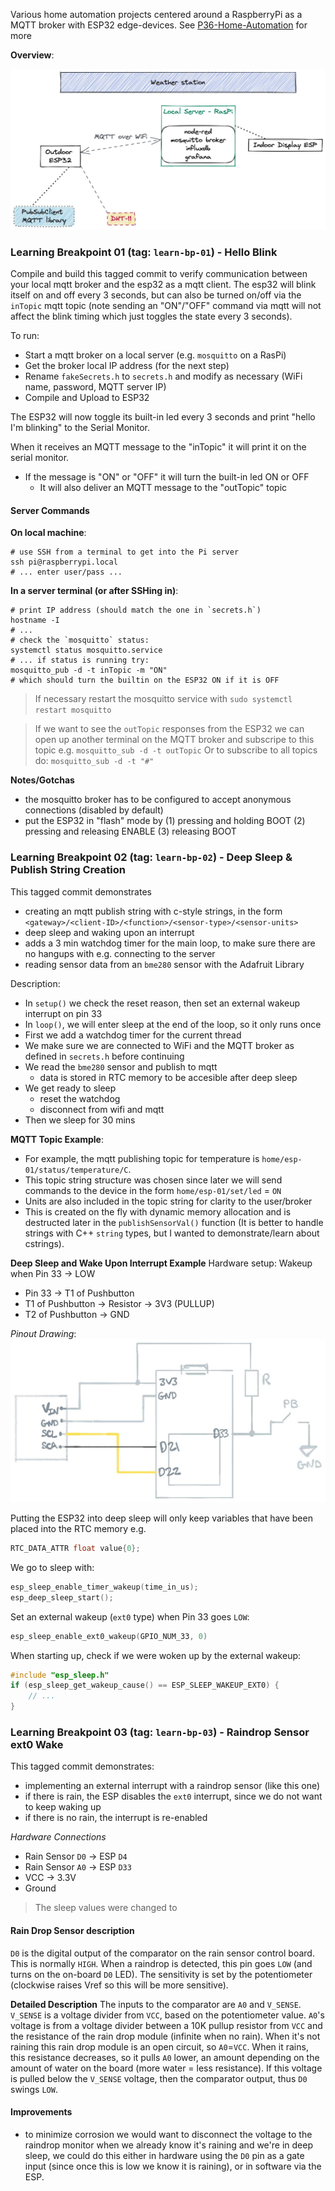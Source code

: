 Various home automation projects centered around a RaspberryPi as a MQTT broker with ESP32 edge-devices.
See [P36-Home-Automation](P36-Home-Automation.md) for more

**Overview**:

![](assets/README-1668739333080.jpeg)

### Learning Breakpoint 01 (tag: `learn-bp-01`) - Hello Blink
Compile and build this tagged commit to verify communication between your local mqtt broker and the esp32 as a mqtt client. The esp32 will blink itself on and off every 3 seconds, but can also be turned on/off via the `inTopic` mqtt topic (note sending an "ON"/"OFF" command via mqtt will not affect the blink timing which just toggles the state every 3 seconds).

To run: 
- Start a mqtt broker on a local server (e.g. `mosquitto` on a RasPi)
- Get the broker local IP address (for the next step)
- Rename `fakeSecrets.h` to `secrets.h` and modify as necessary (WiFi name, password, MQTT server IP)
- Compile and Upload to ESP32

The ESP32 will now toggle its built-in led every 3 seconds and print "hello I'm blinking" to the Serial Monitor.

When it receives an MQTT message to the "inTopic" it will print it on the serial monitor.
- If the message is "ON" or "OFF" it will turn the built-in led ON or OFF
    - It will also deliver an MQTT message to the "outTopic" topic

#### Server Commands

**On local machine**:
```
# use SSH from a terminal to get into the Pi server
ssh pi@raspberrypi.local 
# ... enter user/pass ...
```

**In a server terminal (or after SSHing in)**:
```
# print IP address (should match the one in `secrets.h`)
hostname -I 
# ...
# check the `mosquitto` status:
systemctl status mosquitto.service 
# ... if status is running try:
mosquitto_pub -d -t inTopic -m "ON" 
# which should turn the builtin on the ESP32 ON if it is OFF
```

> If necessary restart the mosquitto service with
`sudo systemctl restart mosquitto`

> If we want to see the `outTopic` responses from the ESP32 we can open up another terminal on the MQTT broker and subscripe to this topic e.g.
`mosquitto_sub -d -t outTopic`
> Or to subscribe to all topics do:
`mosquitto_sub -d -t "#"`

**Notes/Gotchas**
- the mosquitto broker has to be configured to accept anonymous connections (disabled by default)
- put the ESP32 in "flash" mode by (1) pressing and holding BOOT (2) pressing and releasing ENABLE (3) releasing BOOT

### Learning Breakpoint 02 (tag: `learn-bp-02`) - Deep Sleep & Publish String Creation
This tagged commit demonstrates 
- creating an mqtt publish string with c-style strings, in the form `<gateway>/<client-ID>/<function>/<sensor-type>/<sensor-units>` 
- deep sleep and waking upon an interrupt
- adds a 3 min watchdog timer for the main loop, to make sure there are no hangups with e.g. connecting to the server
- reading sensor data from an `bme280` sensor with the Adafruit Library

Description: 
- In `setup()` we check the reset reason, then set an external wakeup interrupt on pin 33 
- In `loop()`, we will enter sleep at the end of the loop, so it only runs once
- First we add a watchdog timer for the current thread
- We make sure we are connected to WiFi and the MQTT broker as defined in `secrets.h` before continuing
- We read the `bme280` sensor and publish to mqtt
    - data is stored in RTC memory to be accesible after deep sleep
- We get ready to sleep
    - reset the watchdog
    - disconnect from wifi and mqtt
- Then we sleep for 30 mins

**MQTT Topic Example**:
- For example, the mqtt publishing topic for temperature is `home/esp-01/status/temperature/C`. 
- This topic string structure was chosen since later we will send commands to the device in the form `home/esp-01/set/led` = `ON`
- Units are also included in the topic string for clarity to the user/broker
- This is created on the fly with dynamic memory allocation and is destructed later in the `publishSensorVal()` function (It is better to handle strings with C++ `string` types, but I wanted to demonstrate/learn about cstrings). 

**Deep Sleep and Wake Upon Interrupt Example**
Hardware setup: Wakeup when Pin 33 -> LOW
- Pin 33 -> T1 of Pushbutton
- T1 of Pushbutton -> Resistor -> 3V3 (PULLUP)
- T2 of Pushbutton -> GND

_Pinout Drawing_:
![](assets/Example%20-%20ESP32%20Deep%20Sleep-1672037414676.jpeg)

Putting the ESP32 into deep sleep will only keep variables that have been placed into the RTC memory e.g.

```cpp
RTC_DATA_ATTR float value{0};
```

We go to sleep with:

```cpp
esp_sleep_enable_timer_wakeup(time_in_us);
esp_deep_sleep_start();
```

Set an external wakeup (`ext0` type) when Pin 33 goes `LOW`:
```cpp
esp_sleep_enable_ext0_wakeup(GPIO_NUM_33, 0)
```

When starting up, check if we were woken up by the external wakeup:
```cpp
#include "esp_sleep.h"
if (esp_sleep_get_wakeup_cause() == ESP_SLEEP_WAKEUP_EXT0) {
    // ...
}
```

### Learning Breakpoint 03 (tag: `learn-bp-03`) - Raindrop Sensor ext0 Wake
This tagged commit demonstrates:
- implementing an external interrupt with a raindrop sensor (like this one)
- if there is rain, the ESP disables the `ext0` interrupt, since we do not want to keep waking up
- if there is no rain, the interrupt is re-enabled

_Hardware Connections_
- Rain Sensor `D0` → ESP `D4` 
- Rain Sensor `A0` → ESP `D33`
- VCC → 3.3V 
- Ground

> The sleep values were changed to 
#### Rain Drop Sensor description
`D0` is the digital output of the comparator on the rain sensor control board. This is normally `HIGH`. When a raindrop is detected, this pin goes `LOW` (and turns on the on-board `D0` LED). 
The sensitivity is set by the potentiometer (clockwise raises Vref so this will be more sensitive).

**Detailed Description**
The inputs to the comparator are `A0` and `V_SENSE`. `V_SENSE` is a voltage divider from `VCC`, based on the potentiometer value. `A0`'s voltage is from a voltage divider between a 10K pullup resistor from `VCC` and the resistance of the rain drop module (infinite when no rain). When it's not raining this rain drop module is an open circuit, so `A0`=`VCC`. When it rains, this resistance decreases, so it pulls `A0` lower, an amount depending on the amount of water on the board (more water = less resistance). If this voltage is pulled below the `V_SENSE` voltage, then the comparator output, thus `D0` swings `LOW`. 

#### Improvements
- to minimize corrosion we would want to disconnect the voltage to the raindrop monitor when we already know it's raining and we're in deep sleep, we could do this either in hardware using the `D0` pin as a gate input (since once this is low we know it is raining), or in software via the ESP. 